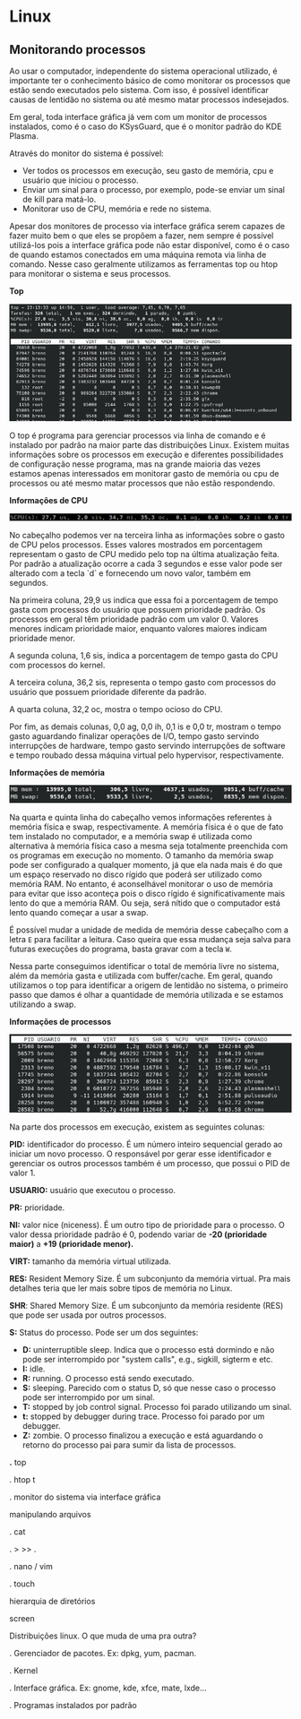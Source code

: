 # Linux

## **Monitorando processos**

Ao usar o computador, independente do sistema operacional utilizado, é importante ter o conhecimento básico de como monitorar os processos que estão sendo executados pelo sistema. Com isso, é possível identificar causas de lentidão no sistema ou até mesmo matar processos indesejados.

Em geral, toda interface gráfica já vem com um monitor de processos instalados, como é o caso do KSysGuard, que é o monitor padrão do KDE Plasma.

Através do monitor do sistema é possível:

* Ver todos os processos em execução, seu gasto de memória, cpu e usuário que iniciou o processo.
* Enviar um sinal para o processo, por exemplo, pode-se enviar um sinal de kill para matá-lo.
* Monitorar uso de CPU, memória e rede no sistema.

Apesar dos monitores de processo via interface gráfica serem capazes de fazer muito bem o que eles se propõem a fazer, nem sempre é possível utilizá-los pois a interface gráfica pode não estar disponível, como é o caso de quando estamos conectados em uma máquina remota via linha de comando. Nesse caso geralmente utilizamos as ferramentas top ou htop para monitorar o sistema e seus processos.

**Top**

![](.gitbook/assets/top.png)

O top é programa para gerenciar processos via linha de comando e é instalado por padrão na maior parte das distribuições Linux. Existem muitas informações sobre os processos em execução e diferentes possibilidades de configuração nesse programa, mas na grande maioria das vezes estamos apenas interessados em monitorar gasto de memória ou cpu de processos ou até mesmo matar processos que não estão respondendo.

**Informações de CPU**

![](.gitbook/assets/top-uso-cpu.png)

No cabeçalho podemos ver na terceira linha as informações sobre o gasto de CPU pelos processos. Esses valores mostrados em porcentagem representam o gasto de CPU medido pelo top na última atualização feita. Por padrão a atualização ocorre a cada 3 segundos e esse valor pode ser alterado com a tecla \`d\` e fornecendo um novo valor, também em segundos.

Na primeira coluna, 29,9 us indica que essa foi a porcentagem de tempo gasta com processos do usuário que possuem prioridade padrão. Os processos em geral têm prioridade padrão com um valor 0. Valores menores indicam prioridade maior, enquanto valores maiores indicam prioridade menor.

A segunda coluna, 1,6 sis, indica a porcentagem de tempo gasta do CPU com processos do kernel.

A terceira coluna, 36,2 sis, representa o tempo gasto com processos do usuário que possuem prioridade diferente da padrão.

A quarta coluna, 32,2 oc, mostra o tempo ocioso do CPU.

Por fim, as demais colunas, 0,0 ag, 0,0 ih, 0,1 is e 0,0 tr, mostram o tempo gasto aguardando finalizar operações de I/O, tempo gasto servindo interrupções de hardware, tempo gasto servindo interrupções de software e tempo roubado dessa máquina virtual pelo hypervisor, respectivamente.

**Informações de memória**

![](.gitbook/assets/top-uso-memoria.png)

Na quarta e quinta linha do cabeçalho vemos informações referentes à memória física e swap, respectivamente. A memória física é o que de fato tem instalado no computador, e a memória swap é utilizada como alternativa à memória física caso a mesma seja totalmente preenchida com os programas em execução no momento. O tamanho da memória swap pode ser configurado a qualquer momento, já que ela nada mais é do que um espaço reservado no disco rígido que poderá ser utilizado como memória RAM. No entanto, é aconselhável monitorar o uso de memória para evitar que isso aconteça pois o disco rígido é significativamente mais lento do que a memória RAM. Ou seja, será nítido que o computador está lento quando começar a usar a swap.

É possível mudar a unidade de medida de memória desse cabeçalho com a letra `E` para facilitar a leitura. Caso queira que essa mudança seja salva para futuras execuções do programa, basta gravar com a tecla `W`.

Nessa parte conseguimos identificar o total de memória livre no sistema, além da memória gasta e utilizada com buffer/cache. Em geral, quando utilizamos o top para identificar a origem de lentidão no sistema, o primeiro passo que damos é olhar a quantidade de memória utilizada e se estamos utilizando a swap.

**Informações de processos**

![](.gitbook/assets/top-processos.png)

Na parte dos processos em execução, existem as seguintes colunas:

**PID:** identificador do processo. É um número inteiro sequencial gerado ao iniciar um novo processo. O responsável por gerar esse identificador e gerenciar os outros processos também é um processo, que possui o PID de valor 1.

**USUARIO:** usuário que executou o processo.

**PR:** prioridade.

**NI:** valor nice \(niceness\). É um outro tipo de prioridade para o processo. O valor dessa prioridade padrão é 0, podendo variar de **-20 \(prioridade maior\)** a **+19 \(prioridade menor\).**

**VIRT:** tamanho da memória virtual utilizada.

**RES:** Resident Memory Size. É um subconjunto da memória virtual. Pra mais detalhes teria que ler mais sobre tipos de memória no Linux.

**SHR**: Shared Memory Size. É um subconjunto da memória residente \(RES\) que pode ser usada por outros processos.

**S:** Status do processo. Pode ser um dos seguintes:

* **D:** uninterruptible sleep. Indica que o processo está dormindo e não pode ser interrompido por "system calls", e.g., sigkill, sigterm e etc.
* **I:** idle. 
* **R:** running. O processo está sendo executado.
* **S:** sleeping. Parecido com o status D, só que nesse caso o processo pode ser interrompido por um sinal.
* **T:** stopped by job control signal. Processo foi parado utilizando um sinal.
* **t:** stopped by debugger during trace. Processo foi parado por um debugger.
* **Z:** zombie. O processo finalizou a execução e está aguardando o retorno do processo pai para sumir da lista de processos.

**.** top

. htop t

. monitor do sistema via interface gráfica

manipulando arquivos

. cat

. &gt; &gt;&gt; .

. nano / vim

. touch

hierarquia de diretórios

screen

Distribuições linux. O que muda de uma pra outra?

. Gerenciador de pacotes. Ex: dpkg, yum, pacman.

. Kernel

. Interface gráfica. Ex: gnome, kde, xfce, mate, lxde…

. Programas instalados por padrão

